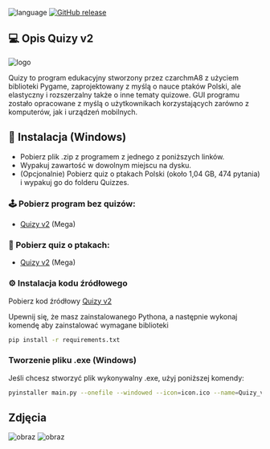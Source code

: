![language](https://img.shields.io/badge/language-python-239120)
[![GitHub release](https://img.shields.io/github/v/release/czarchmA8/Quizy_v2)](#)

## 💻 Opis Quizy v2
![logo](https://github.com/user-attachments/assets/6d0198d8-4622-429a-b3e3-8e8334490a8b)

Quizy to program edukacyjny stworzony przez czarchmA8 z użyciem biblioteki Pygame, zaprojektowany z myślą o nauce ptaków Polski, ale elastyczny i rozszerzalny także o inne tematy quizowe. GUI programu zostało opracowane z myślą o użytkownikach korzystających zarówno z komputerów, jak i urządzeń mobilnych.

## 📲 Instalacja (Windows)

 - Pobierz plik .zip z programem z jednego z poniższych linków. 
 - Wypakuj zawartość w dowolnym miejscu na dysku. 
 - (Opcjonalnie) Pobierz quiz o ptakach Polski (około 1,04 GB, 474 pytania) i wypakuj go do folderu Quizzes.

### 🕹️ Pobierz program bez quizów:
 - [Quizy v2](https://mega.nz/file/FQV1xbKS#XwsPI06xAR2JW3r48fQBL6k-zXEGxWVW7Nt_ichdvW0) (Mega)

### 🦅 Pobierz quiz o ptakach:
 - [Quizy v2](https://mega.nz/file/tB0zTawZ#8fMR0BCYoGplJ7XrdU4zX-mPqC_mraP0FKT5jp3ZhKI) (Mega)

### ⚙️ Instalacja kodu źródłowego

Pobierz kod źródłowy [Quizy v2](https://github.com/czarchmA8/Quizy_v2/archive/refs/heads/master.zip)

Upewnij się, że masz zainstalowanego Pythona, a następnie wykonaj komendę aby zainstalować wymagane biblioteki
```bash
pip install -r requirements.txt
```
### Tworzenie pliku .exe (Windows)
Jeśli chcesz stworzyć plik wykonywalny .exe, użyj poniższej komendy:
```bash
pyinstaller main.py --onefile --windowed --icon=icon.ico --name=Quizy_v2 
```

## Zdjęcia

![obraz](https://github.com/user-attachments/assets/b44c50ad-ba9e-4a70-9324-501ab8a592ef)
![obraz](https://github.com/user-attachments/assets/6be061f9-56d5-4be8-9d67-f5f0b8e9f90c)
